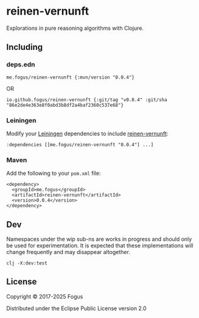# reinen-vernunft

Explorations in pure reasoning algorithms with Clojure.

## Including

### deps.edn

    me.fogus/reinen-vernunft {:mvn/version "0.0.4"}

OR

    io.github.fogus/reinen-vernunft {:git/tag "v0.0.4" :git/sha "86e2de4e363e8f0abd3b8df2a4baf2360c537e68"}

### Leiningen

Modify your [Leiningen](http://github.com/technomancy/leiningen) dependencies to include [reinen-vernunft](http://fogus.me/fun/reinen-vernunft/):

    :dependencies [[me.fogus/reinen-vernunft "0.0.4"] ...]    

### Maven

Add the following to your `pom.xml` file:

    <dependency>
      <groupId>me.fogus</groupId>
      <artifactId>reinen-vernunft</artifactId>
      <version>0.0.4</version>
    </dependency>

## Dev

Namespaces under the wip sub-ns are works in progress and should only be used for experimentation. It is expected that these implementations will change frequently and may disappear altogether.

    clj -X:dev:test

## License

Copyright © 2017-2025 Fogus

Distributed under the Eclipse Public License version 2.0
